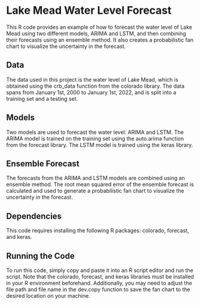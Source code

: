 # Lake Mead Water Level Forecast
This R code provides an example of how to forecast the water level of Lake Mead using two different models, ARIMA and LSTM, and then combining their forecasts using an ensemble method. It also creates a probabilistic fan chart to visualize the uncertainty in the forecast.

## Data
The data used in this project is the water level of Lake Mead, which is obtained using the crb_data function from the colorado library. The data spans from January 1st, 2000 to January 1st, 2022, and is split into a training set and a testing set.

## Models
Two models are used to forecast the water level: ARIMA and LSTM. The ARIMA model is trained on the training set using the auto.arima function from the forecast library. The LSTM model is trained using the keras library.

## Ensemble Forecast
The forecasts from the ARIMA and LSTM models are combined using an ensemble method. The root mean squared error of the ensemble forecast is calculated and used to generate a probabilistic fan chart to visualize the uncertainty in the forecast.

## Dependencies
This code requires installing the following R packages: colorado, forecast, and keras.

## Running the Code
To run this code, simply copy and paste it into an R script editor and run the script. Note that the colorado, forecast, and keras libraries must be installed in your R environment beforehand. Additionally, you may need to adjust the file path and file name in the dev.copy function to save the fan chart to the desired location on your machine.
